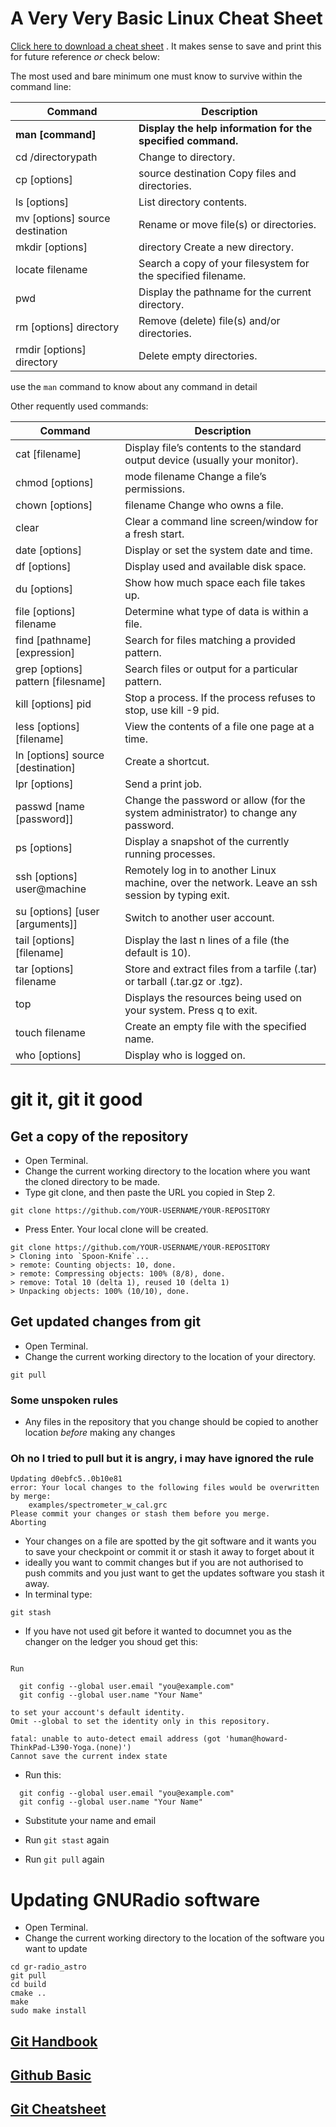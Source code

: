 # A Very Very Basic Linux Cheat Sheet

[Click here to download a cheat sheet](https://files.fosswire.com/2007/08/fwunixref.pdf) . It makes sense to save and print this for future reference *or* check below:

The most used and bare minimum one must know to survive within the command line:

| Command 	| Description |
|-----------|-------------|
|**man [command]** |	**Display the help information for the specified command.** |
|cd /directorypath |	Change to directory.|
|cp [options] | source destination 	Copy files and directories. |
|ls [options] |	List directory contents. |
|mv [options] source destination |	Rename or move file(s) or directories. |
|mkdir [options] | directory 	Create a new directory. |
|locate filename |	Search a copy of your filesystem for the specified filename. |
|pwd |	Display the pathname for the current directory. |
|rm [options] directory |	Remove (delete) file(s) and/or directories. |
|rmdir [options] directory |	Delete empty directories. |

use the ``man`` command to know about any command in detail

Other requently used commands:

| Command 	| Description |
|-----------|-------------|
|cat [filename] |	Display file’s contents to the standard output device (usually your monitor).|
|chmod [options] |mode filename 	Change a file’s permissions.|
|chown [options] |filename 	Change who owns a file.|
|clear |	Clear a command line screen/window for a fresh start. |
|date [options] |	Display or set the system date and time. |
|df [options] |	Display used and available disk space. |
|du [options] |	Show how much space each file takes up. |
|file [options] filename |	Determine what type of data is within a file. |
|find [pathname] [expression] |	Search for files matching a provided pattern. |
|grep [options] pattern [filesname] |	Search files or output for a particular pattern. |
|kill [options] pid |	Stop a process. If the process refuses to stop, use kill -9 pid. |
|less [options] [filename] |	View the contents of a file one page at a time. |
|ln [options] source [destination] |	Create a shortcut. |
|lpr [options] |	Send a print job. |
|passwd [name [password]] |	Change the password or allow (for the system administrator) to change any password. |
|ps [options] |	Display a snapshot of the currently running processes. |
|ssh [options] user@machine |	Remotely log in to another Linux machine, over the network. Leave an ssh session by typing exit. |
|su [options] [user [arguments]] |	Switch to another user account. |
|tail [options] [filename] |	Display the last n lines of a file (the default is 10). |
|tar [options] filename |	Store and extract files from a tarfile (.tar) or tarball (.tar.gz or .tgz). |
|top |	Displays the resources being used on your system. Press q to exit. |
|touch filename |	Create an empty file with the specified name. |
|who [options] |	Display who is logged on. |


# git it, git it good

## Get a copy of the repository 

- Open Terminal.
- Change the current working directory to the location where you want the cloned directory to be made.
- Type git clone, and then paste the URL you copied in Step 2.

```
git clone https://github.com/YOUR-USERNAME/YOUR-REPOSITORY
```

- Press Enter. Your local clone will be created.

```
git clone https://github.com/YOUR-USERNAME/YOUR-REPOSITORY
> Cloning into `Spoon-Knife`...
> remote: Counting objects: 10, done.
> remote: Compressing objects: 100% (8/8), done.
> remove: Total 10 (delta 1), reused 10 (delta 1)
> Unpacking objects: 100% (10/10), done.
```

## Get updated changes from git

- Open Terminal.
- Change the current working directory to the location of your directory.

```
git pull
```

### Some unspoken rules

- Any files in the repository that you change should be copied to another location *before* making any changes

### Oh no I tried to pull but it is angry, i may have ignored the rule

```
Updating d0ebfc5..0b10e81
error: Your local changes to the following files would be overwritten by merge:
	examples/spectrometer_w_cal.grc
Please commit your changes or stash them before you merge.
Aborting
```

- Your changes on a file are spotted by the git software and it wants you to save your checkpoint or commit it or stash it away to forget about it
- ideally you want to commit changes but if you are not authorised to push commits and you just want to get the updates software you stash it away.
- In terminal type:

```
git stash
```

- If you have not used git before it wanted to documnet you as the changer on the ledger you shoud get this:

```*** Please tell me who you are.

Run

  git config --global user.email "you@example.com"
  git config --global user.name "Your Name"

to set your account's default identity.
Omit --global to set the identity only in this repository.

fatal: unable to auto-detect email address (got 'human@howard-ThinkPad-L390-Yoga.(none)')
Cannot save the current index state

```

- Run this:
```
  git config --global user.email "you@example.com"
  git config --global user.name "Your Name"
```
- Substitute your name and email

- Run ``` git stast ``` again
- Run ``` git pull ``` again


# Updating GNURadio software

- Open Terminal.
- Change the current working directory to the location of the software you want to update
```
cd gr-radio_astro
git pull
cd build
cmake ..
make
sudo make install
```


## [Git Handbook](https://guides.github.com/introduction/git-handbook/)
## [Github Basic](https://guides.github.com/activities/hello-world/)
## [Git Cheatsheet](https://github.github.com/training-kit/downloads/github-git-cheat-sheet/)


